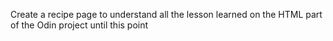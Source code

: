 Create a recipe page to understand all the lesson learned on the HTML part of the Odin project until this point